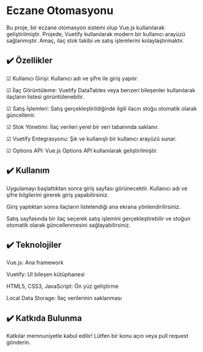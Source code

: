 # Eczane Otomasyonu

Bu proje, bir eczane otomasyon sistemi olup Vue.js kullanılarak geliştirilmiştir. Projede, Vuetify kullanılarak modern bir kullanıcı arayüzü sağlanmıştır. Amaç, ilaç stok takibi ve satış işlemlerini kolaylaştırmaktır.

 ## ✔️ Özellikler

 ☑ Kullanıcı Girişi: Kullanıcı adı ve şifre ile giriş yapılır.

 ☑ İlaç Görüntüleme: Vuetify DataTables veya benzeri bileşenler kullanılarak ilaçların listesi görüntülenebilir.

 ☑ Satış İşlemleri: Satış gerçekleştirildiğinde ilgili ilacın stoğu otomatik olarak güncellenir.

 ☑ Stok Yönetimi: İlaç verileri yerel bir veri tabanında saklanır.

 ☑ Vuetify Entegrasyonu: Şık ve kullanışlı bir kullanıcı arayüzü sunar.

 ☑ Options API: Vue.js Options API kullanılarak geliştirilmiştir.


## ✔️ Kullanım

Uygulamayı başlattıktan sonra giriş sayfası görünecektir. Kullanıcı adı ve şifre bilgilerini girerek giriş yapabilirsiniz.

Giriş yaptıktan sonra ilaçların listelendiği ana ekrana yönlendirilirsiniz.

Satış sayfasında bir ilaç seçerek satış işlemini gerçekleştirebilir ve stoğun otomatik olarak güncellenmesini sağlayabilirsiniz.

## ✔️ Teknolojiler

Vue.js: Ana framework

Vuetify: UI bileşen kütüphanesi

HTML5, CSS3, JavaScript: Ön yüz geliştirme

Local Data Storage: İlaç verilerinin saklanması

## ✔️ Katkıda Bulunma

Katkılar memnuniyetle kabul edilir! Lütfen bir konu açın veya pull request gönderin.

